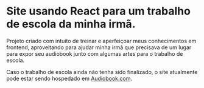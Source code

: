 # Site usando React para um trabalho de escola da minha irmã.

Projeto criado com intuito de treinar e aperfeiçoar meus conhecimentos em frontend, aproveitando para ajudar minha irmã que precisava de um lugar para expor seu audiobook junto com algumas artes para o trabalho de escola.

Caso o trabalho de escola ainda não tenha sido finalizado, o site atualmente pode estar sendo hospedado em [Audiobook.com](https://audioobook.netlify.app/).
